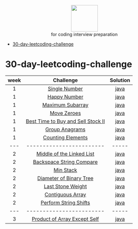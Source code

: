 <p align="center">
    <a href="https://leetcode.com/abdoo_saed">
        <img height=85 src="https://miro.medium.com/max/2720/1*gBkMCGTAdSk4tu17SCa7RQ.png">
    </a>
    <br>for coding interview preparation
</p>

* [30-day-leetcoding-challenge](#30-day-leetcoding-challenge)


# 30-day-leetcoding-challenge

| week |                                                          Challenge                                                          |                                                                                          Solution                                                                                         |
|:---:|:--------------------------------------------------------------------------------------------------------------------------:|:-----------------------------------------------------------------------------------------------------------------------------------------------------------------------------------------:|
|  1  | [Single Number](https://leetcode.com/explore/other/card/30-day-leetcoding-challenge/528/week-1/3283/)                             |           [java](https://github.com/AbdOoSaed/leetcode/blob/master/src/com/company/thirty_day_leetcoding_challenge/week1/SingleNumber/Solution.java)                |
|  1  | [Happy Number](https://leetcode.com/explore/other/card/30-day-leetcoding-challenge/528/week-1/3284/)                             |           [java](https://github.com/AbdOoSaed/leetcode/blob/master/src/com/company/thirty_day_leetcoding_challenge/week1/HappyNumber/Solution.java)                |
|  1  | [Maximum Subarray](https://leetcode.com/explore/other/card/30-day-leetcoding-challenge/528/week-1/3285/)                             |           [java](https://github.com/AbdOoSaed/leetcode/blob/master/src/com/company/thirty_day_leetcoding_challenge/week1/MaximumSubarray/Solution.java)                |
|  1  | [Move Zeroes](https://leetcode.com/explore/other/card/30-day-leetcoding-challenge/528/week-1/3286/)                             |           [java](https://github.com/AbdOoSaed/leetcode/blob/master/src/com/company/thirty_day_leetcoding_challenge/week1/MoveZeroes/Solution.java)                |
|  1  | [Best Time to Buy and Sell Stock II](https://leetcode.com/explore/challenge/card/30-day-leetcoding-challenge/528/week-1/3287/)                             |           [java](https://github.com/AbdOoSaed/leetcode/blob/master/src/com/company/thirty_day_leetcoding_challenge/week1/BestTimeToBuyAndSellStockII/Solution.java)                |
|  1  | [Group Anagrams](https://leetcode.com/explore/featured/card/30-day-leetcoding-challenge/528/week-1/3288/)                             |           [java](https://github.com/AbdOoSaed/leetcode/blob/master/src/com/company/thirty_day_leetcoding_challenge/week1/GroupAnagrams/Solution.java)                |
|  1  | [Counting Elements](https://leetcode.com/explore/challenge/card/30-day-leetcoding-challenge/528/week-1/3289/)                             |           [java](https://github.com/AbdOoSaed/leetcode/blob/master/src/com/company/thirty_day_leetcoding_challenge/week1/CountingElements/Solution.java)                |
|---| ------------------------|-----|
|  2  | [Middle of the Linked List](https://leetcode.com/explore/challenge/card/30-day-leetcoding-challenge/529/week-2/3290/)                             |           [java](https://github.com/AbdOoSaed/leetcode/blob/master/src/com/company/thirty_day_leetcoding_challenge/week2/MiddleOfTheLinkedList/Solution.java)                |
|  2  | [Backspace String Compare](https://leetcode.com/explore/challenge/card/30-day-leetcoding-challenge/529/week-2/3291/)                             |           [java](https://github.com/AbdOoSaed/leetcode/blob/master/src/com/company/thirty_day_leetcoding_challenge/week2/BackspaceStringCompare/Solution.java)                |
|  2  | [Min Stack](https://leetcode.com/explore/challenge/card/30-day-leetcoding-challenge/529/week-2/3292/)                             |           [java](https://github.com/AbdOoSaed/leetcode/blob/master/src/com/company/thirty_day_leetcoding_challenge/week2/DiameterOfBinaryTree/Solution.java)                |
|  2  | [Diameter of Binary Tree](https://leetcode.com/explore/challenge/card/30-day-leetcoding-challenge/529/week-2/3293/)                             |           [java](https://github.com/AbdOoSaed/leetcode/blob/master/src/com/company/thirty_day_leetcoding_challenge/week2/MinStack/Solution.java)                |
|  2  | [Last Stone Weight](https://leetcode.com/explore/challenge/card/30-day-leetcoding-challenge/529/week-2/3297/)                             |           [java](https://github.com/AbdOoSaed/leetcode/blob/master/src/com/company/thirty_day_leetcoding_challenge/week2/LastStoneWeight/Solution.java)                |
|  2  | [Contiguous Array](https://leetcode.com/explore/challenge/card/30-day-leetcoding-challenge/529/week-2/3298/)                             |           [java](https://github.com/AbdOoSaed/leetcode/blob/master/src/com/company/thirty_day_leetcoding_challenge/week2/ContiguousArray/Solution.java)                |
|  2  | [Perform String Shifts](https://leetcode.com/explore/challenge/card/30-day-leetcoding-challenge/529/week-2/3299/)                             |           [java](https://github.com/AbdOoSaed/leetcode/blob/master/src/com/company/thirty_day_leetcoding_challenge/week2/PerformStringShifts/Solution.java)                |
|---| ------------------------|-----|
|  3  | [Product of Array Except Self](https://leetcode.com/explore/featured/card/30-day-leetcoding-challenge/530/week-3/3300/)                             |           [java](https://github.com/AbdOoSaed/leetcode/blob/master/src/com/company/thirty_day_leetcoding_challenge/week2/ProductOfArrayExceptSelf/Solution.java)                |
